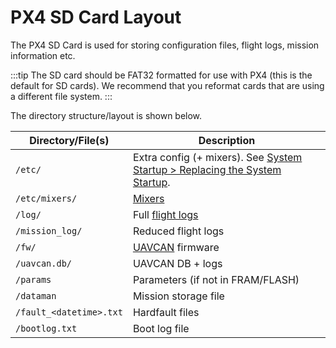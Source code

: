 # PX4 SD Card Layout

The PX4 SD Card is used for storing configuration files, flight logs, mission information etc. 

:::tip
The SD card should be FAT32 formatted for use with PX4 (this is the default for SD cards).
We recommend that you reformat cards that are using a different file system.
:::

The directory structure/layout is shown below.

Directory/File(s) | Description
--- | ---
`/etc/` | Extra config (+ mixers). See [System Startup > Replacing the System Startup](../concept/system_startup.md#replacing-the-system-startup).
`/etc/mixers/` | [Mixers](../concept/mixing.md)
`/log/` | Full [flight logs](../dev_log/logging.md)
`/mission_log/` | Reduced flight logs
`/fw/` | [UAVCAN](../uavcan/README.md) firmware
`/uavcan.db/` | UAVCAN DB + logs
`/params` | Parameters (if not in FRAM/FLASH)
`/dataman` | Mission storage file
`/fault_<datetime>.txt` | Hardfault files
`/bootlog.txt` | Boot log file
